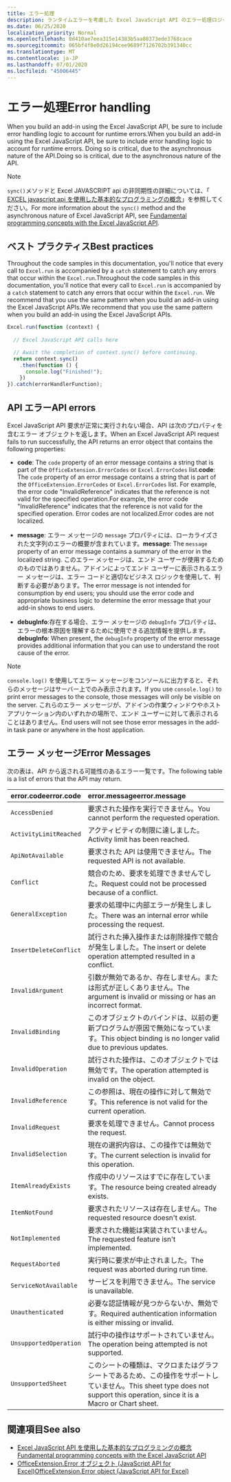 ```yaml
---
title: エラー処理
description: ランタイムエラーを考慮した Excel JavaScript API のエラー処理ロジックについて説明します。
ms.date: 06/25/2020
localization_priority: Normal
ms.openlocfilehash: 8d410ae7eea315e14383b5aa08373ede3768cace
ms.sourcegitcommit: 065bf4f8e0d26194cee9689f7126702b391340cc
ms.translationtype: MT
ms.contentlocale: ja-JP
ms.lasthandoff: 07/01/2020
ms.locfileid: "45006445"
---
```

# <a name="error-handling"></a><span data-ttu-id="4e9ed-103">エラー処理</span><span class="sxs-lookup"><span data-stu-id="4e9ed-103">Error handling</span></span>

<span data-ttu-id="4e9ed-104">When you build an add-in using the Excel JavaScript API, be sure to include error handling logic to account for runtime errors.</span><span class="sxs-lookup"><span data-stu-id="4e9ed-104">When you build an add-in using the Excel JavaScript API, be sure to include error handling logic to account for runtime errors.</span></span> <span data-ttu-id="4e9ed-105">Doing so is critical, due to the asynchronous nature of the API.</span><span class="sxs-lookup"><span data-stu-id="4e9ed-105">Doing so is critical, due to the asynchronous nature of the API.</span></span>

> [!NOTE]
> <span data-ttu-id="4e9ed-106">`sync()`メソッドと Excel JAVASCRIPT api の非同期性の詳細については、「 [EXCEL javascript api を使用した基本的なプログラミングの概念](excel-add-ins-core-concepts.md)」を参照してください。</span><span class="sxs-lookup"><span data-stu-id="4e9ed-106">For more information about the `sync()` method and the asynchronous nature of Excel JavaScript API, see [Fundamental programming concepts with the Excel JavaScript API](excel-add-ins-core-concepts.md).</span></span>

## <a name="best-practices"></a><span data-ttu-id="4e9ed-107">ベスト プラクティス</span><span class="sxs-lookup"><span data-stu-id="4e9ed-107">Best practices</span></span>

<span data-ttu-id="4e9ed-108">Throughout the code samples in this documentation, you'll notice that every call to `Excel.run` is accompanied by a `catch` statement to catch any errors that occur within the `Excel.run`.</span><span class="sxs-lookup"><span data-stu-id="4e9ed-108">Throughout the code samples in this documentation, you'll notice that every call to `Excel.run` is accompanied by a `catch` statement to catch any errors that occur within the `Excel.run`.</span></span> <span data-ttu-id="4e9ed-109">We recommend that you use the same pattern when you build an add-in using the Excel JavaScript APIs.</span><span class="sxs-lookup"><span data-stu-id="4e9ed-109">We recommend that you use the same pattern when you build an add-in using the Excel JavaScript APIs.</span></span>

```js
Excel.run(function (context) {
  
  // Excel JavaScript API calls here

  // Await the completion of context.sync() before continuing.
  return context.sync()
    .then(function () {
      console.log("Finished!");
    })
}).catch(errorHandlerFunction);
```

## <a name="api-errors"></a><span data-ttu-id="4e9ed-110">API エラー</span><span class="sxs-lookup"><span data-stu-id="4e9ed-110">API errors</span></span>

<span data-ttu-id="4e9ed-111">Excel JavaScript API 要求が正常に実行されない場合、API は次のプロパティを含むエラー オブジェクトを返します。</span><span class="sxs-lookup"><span data-stu-id="4e9ed-111">When an Excel JavaScript API request fails to run successfully, the API returns an error object that contains the following properties:</span></span>

- <span data-ttu-id="4e9ed-112">**code**:  The `code` property of an error message contains a string that is part of the `OfficeExtension.ErrorCodes` or `Excel.ErrorCodes` list.</span><span class="sxs-lookup"><span data-stu-id="4e9ed-112">**code**:  The `code` property of an error message contains a string that is part of the `OfficeExtension.ErrorCodes` or `Excel.ErrorCodes` list.</span></span> <span data-ttu-id="4e9ed-113">For example, the error code "InvalidReference" indicates that the reference is not valid for the specified operation.</span><span class="sxs-lookup"><span data-stu-id="4e9ed-113">For example, the error code "InvalidReference" indicates that the reference is not valid for the specified operation.</span></span> <span data-ttu-id="4e9ed-114">Error codes are not localized.</span><span class="sxs-lookup"><span data-stu-id="4e9ed-114">Error codes are not localized.</span></span>

- <span data-ttu-id="4e9ed-115">**message**: エラー メッセージの `message` プロパティには、ローカライズされた文字列のエラーの概要が含まれています。</span><span class="sxs-lookup"><span data-stu-id="4e9ed-115">**message**: The `message` property of an error message contains a summary of the error in the localized string.</span></span> <span data-ttu-id="4e9ed-116">このエラー メッセージは、エンド ユーザーが使用するためのものではありません。アドインによってエンド ユーザーに表示されるエラー メッセージは、エラー コードと適切なビジネス ロジックを使用して、判断する必要があります。</span><span class="sxs-lookup"><span data-stu-id="4e9ed-116">The error message is not intended for consumption by end users; you should use the error code and appropriate business logic to determine the error message that your add-in shows to end users.</span></span>

- <span data-ttu-id="4e9ed-117">**debugInfo**:存在する場合、エラー メッセージの `debugInfo` プロパティは、エラーの根本原因を理解するために使用できる追加情報を提供します。</span><span class="sxs-lookup"><span data-stu-id="4e9ed-117">**debugInfo**: When present, the `debugInfo` property of the error message provides additional information that you can use to understand the root cause of the error.</span></span>

> [!NOTE]
> <span data-ttu-id="4e9ed-118">`console.log()` を使用してエラー メッセージをコンソールに出力すると、それらのメッセージはサーバー上でのみ表示されます。</span><span class="sxs-lookup"><span data-stu-id="4e9ed-118">If you use `console.log()` to print error messages to the console, those messages will only be visible on the server.</span></span> <span data-ttu-id="4e9ed-119">これらのエラー メッセージが、アドインの作業ウィンドウやホスト アプリケーション内のいずれかの場所で、エンド ユーザーに対して表示されることはありません。</span><span class="sxs-lookup"><span data-stu-id="4e9ed-119">End users will not see those error messages in the add-in task pane or anywhere in the host application.</span></span>

## <a name="error-messages"></a><span data-ttu-id="4e9ed-120">エラー メッセージ</span><span class="sxs-lookup"><span data-stu-id="4e9ed-120">Error Messages</span></span>

<span data-ttu-id="4e9ed-121">次の表は、API から返される可能性のあるエラー一覧です。</span><span class="sxs-lookup"><span data-stu-id="4e9ed-121">The following table is a list of errors that the API may return.</span></span>

|<span data-ttu-id="4e9ed-122">error.code</span><span class="sxs-lookup"><span data-stu-id="4e9ed-122">error.code</span></span> | <span data-ttu-id="4e9ed-123">error.message</span><span class="sxs-lookup"><span data-stu-id="4e9ed-123">error.message</span></span> |
|:----------|:--------------|
|`AccessDenied` |<span data-ttu-id="4e9ed-124">要求された操作を実行できません。</span><span class="sxs-lookup"><span data-stu-id="4e9ed-124">You cannot perform the requested operation.</span></span>|
|`ActivityLimitReached`|<span data-ttu-id="4e9ed-125">アクティビティの制限に達しました。</span><span class="sxs-lookup"><span data-stu-id="4e9ed-125">Activity limit has been reached.</span></span>|
|`ApiNotAvailable`|<span data-ttu-id="4e9ed-126">要求された API は使用できません。</span><span class="sxs-lookup"><span data-stu-id="4e9ed-126">The requested API is not available.</span></span>|
|`Conflict`|<span data-ttu-id="4e9ed-127">競合のため、要求を処理できませんでした。</span><span class="sxs-lookup"><span data-stu-id="4e9ed-127">Request could not be processed because of a conflict.</span></span>|
|`GeneralException`|<span data-ttu-id="4e9ed-128">要求の処理中に内部エラーが発生しました。</span><span class="sxs-lookup"><span data-stu-id="4e9ed-128">There was an internal error while processing the request.</span></span>|
|`InsertDeleteConflict`|<span data-ttu-id="4e9ed-129">試行された挿入操作または削除操作で競合が発生しました。</span><span class="sxs-lookup"><span data-stu-id="4e9ed-129">The insert or delete operation attempted resulted in a conflict.</span></span>|
|`InvalidArgument` |<span data-ttu-id="4e9ed-130">引数が無効であるか、存在しません。または形式が正しくありません。</span><span class="sxs-lookup"><span data-stu-id="4e9ed-130">The argument is invalid or missing or has an incorrect format.</span></span>|
|`InvalidBinding`  |<span data-ttu-id="4e9ed-131">このオブジェクトのバインドは、以前の更新プログラムが原因で無効になっています。</span><span class="sxs-lookup"><span data-stu-id="4e9ed-131">This object binding is no longer valid due to previous updates.</span></span>|
|`InvalidOperation`|<span data-ttu-id="4e9ed-132">試行された操作は、このオブジェクトでは無効です。</span><span class="sxs-lookup"><span data-stu-id="4e9ed-132">The operation attempted is invalid on the object.</span></span>|
|`InvalidReference`|<span data-ttu-id="4e9ed-133">この参照は、現在の操作に対して無効です。</span><span class="sxs-lookup"><span data-stu-id="4e9ed-133">This reference is not valid for the current operation.</span></span>|
|`InvalidRequest`  |<span data-ttu-id="4e9ed-134">要求を処理できません。</span><span class="sxs-lookup"><span data-stu-id="4e9ed-134">Cannot process the request.</span></span>|
|`InvalidSelection`|<span data-ttu-id="4e9ed-135">現在の選択内容は、この操作では無効です。</span><span class="sxs-lookup"><span data-stu-id="4e9ed-135">The current selection is invalid for this operation.</span></span>|
|`ItemAlreadyExists`|<span data-ttu-id="4e9ed-136">作成中のリソースはすでに存在しています。</span><span class="sxs-lookup"><span data-stu-id="4e9ed-136">The resource being created already exists.</span></span>|
|`ItemNotFound` |<span data-ttu-id="4e9ed-137">要求されたリソースは存在しません。</span><span class="sxs-lookup"><span data-stu-id="4e9ed-137">The requested resource doesn't exist.</span></span>|
|`NotImplemented`  |<span data-ttu-id="4e9ed-138">要求された機能は実装されていません。</span><span class="sxs-lookup"><span data-stu-id="4e9ed-138">The requested feature isn't implemented.</span></span>|
|`RequestAborted`|<span data-ttu-id="4e9ed-139">実行時に要求が中止されました。</span><span class="sxs-lookup"><span data-stu-id="4e9ed-139">The request was aborted during run time.</span></span>|
|`ServiceNotAvailable`|<span data-ttu-id="4e9ed-140">サービスを利用できません。</span><span class="sxs-lookup"><span data-stu-id="4e9ed-140">The service is unavailable.</span></span>|
|`Unauthenticated` |<span data-ttu-id="4e9ed-141">必要な認証情報が見つからないか、無効です。</span><span class="sxs-lookup"><span data-stu-id="4e9ed-141">Required authentication information is either missing or invalid.</span></span>|
|`UnsupportedOperation`|<span data-ttu-id="4e9ed-142">試行中の操作はサポートされていません。</span><span class="sxs-lookup"><span data-stu-id="4e9ed-142">The operation being attempted is not supported.</span></span>|
|`UnsupportedSheet`|<span data-ttu-id="4e9ed-143">このシートの種類は、マクロまたはグラフシートであるため、この操作をサポートしていません。</span><span class="sxs-lookup"><span data-stu-id="4e9ed-143">This sheet type does not support this operation, since it is a Macro or Chart sheet.</span></span>|

## <a name="see-also"></a><span data-ttu-id="4e9ed-144">関連項目</span><span class="sxs-lookup"><span data-stu-id="4e9ed-144">See also</span></span>

- [<span data-ttu-id="4e9ed-145">Excel JavaScript API を使用した基本的なプログラミングの概念</span><span class="sxs-lookup"><span data-stu-id="4e9ed-145">Fundamental programming concepts with the Excel JavaScript API</span></span>](excel-add-ins-core-concepts.md)
- [<span data-ttu-id="4e9ed-146">OfficeExtension.Error オブジェクト (JavaScript API for Excel)</span><span class="sxs-lookup"><span data-stu-id="4e9ed-146">OfficeExtension.Error object (JavaScript API for Excel)</span></span>](/javascript/api/office/officeextension.error?view=excel-js-preview)
